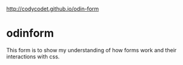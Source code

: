 http://codycodet.github.io/odin-form
# odinform
This form is to show my understanding of how forms work and their interactions with css. 
